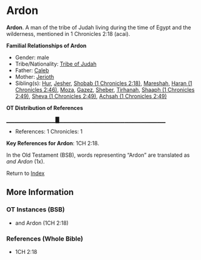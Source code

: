 # Ardon
**Ardon**. 
A man of the tribe of Judah living during the time of Egypt and the wilderness, mentioned in 1 Chronicles 2:18 (acai). 




**Familial Relationships of Ardon**


* Gender: male
* Tribe/Nationality: [Tribe of Judah](../../../groups/md/acai/Judah.md)
* Father: [Caleb](Caleb.2.md)
* Mother: [Jerioth](Jerioth.md)
* Sibling(s): [Hur](Hur.2.md), [Jesher](Jesher.md), [Shobab (1 Chronicles 2:18)](Shobab.2.md), [Mareshah](Mareshah.md), [Haran (1 Chronicles 2:46)](Haran.3.md), [Moza](Moza.md), [Gazez](Gazez.md), [Sheber](Sheber.md), [Tirhanah](Tirhanah.md), [Shaaph (1 Chronicles 2:49)](Shaaph.2.md), [Sheva (1 Chronicles 2:49)](Sheva.2.md), [Achsah (1 Chronicles 2:49)](Achsah.2.md)


**OT Distribution of References**

▁▁▁▁▁▁▁▁▁▁▁▁█▁▁▁▁▁▁▁▁▁▁▁▁▁▁▁▁▁▁▁▁▁▁▁▁▁▁
* References: 1 Chronicles: 1



**Key References for Ardon**: 
1CH 2:18. 


In the Old Testament (BSB), words representing “Ardon” are translated as 
*and Ardon* (1x). 




Return to [Index](00-Index.md)

## More Information

### OT Instances (BSB)

* and Ardon (1CH 2:18)



### References (Whole Bible)

* 1CH 2:18




